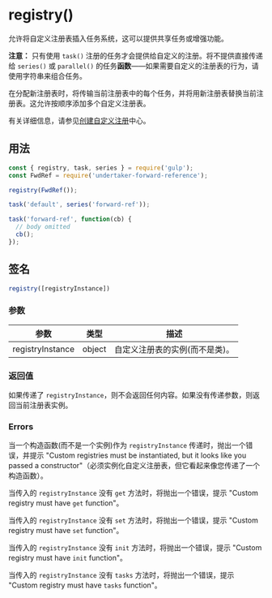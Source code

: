<!-- front-matter
id: registry
title: registry()
hide_title: true
sidebar_label: registry()
-->

# registry()

允许将自定义注册表插入任务系统，这可以提供共享任务或增强功能。

**注意：** 只有使用 `task()` 注册的任务才会提供给自定义的注册。将不提供直接传递给 `series()` 或 `parallel()` 的任务**函数**——如果需要自定义的注册表的行为，请使用字符串来组合任务。

在分配新注册表时，将传输当前注册表中的每个任务，并将用新注册表替换当前注册表。这允许按顺序添加多个自定义注册表。

有关详细信息，请参见[创建自定义注册](creating-custom-registries)中心。

## 用法

```js
const { registry, task, series } = require('gulp');
const FwdRef = require('undertaker-forward-reference');

registry(FwdRef());

task('default', series('forward-ref'));

task('forward-ref', function(cb) {
  // body omitted
  cb();
});
```

## 签名

```js
registry([registryInstance])
```

### 参数

| 参数 | 类型 | 描述 |
|:--------------:|:-----:|--------|
| registryInstance | object |自定义注册表的实例(而不是类)。|

### 返回值

如果传递了 `registryInstance`，则不会返回任何内容。如果没有传递参数，则返回当前注册表实例。

### Errors

当一个构造函数(而不是一个实例)作为 `registryInstance` 传递时，抛出一个错误，并提示 "Custom registries must be instantiated, but it looks like you passed a constructor"（必须实例化自定义注册表，但它看起来像您传递了一个构造函数）。

当传入的 `registryInstance` 没有 `get` 方法时，将抛出一个错误，提示 "Custom registry must have `get` function"。

当传入的 `registryInstance` 没有 `set` 方法时，将抛出一个错误，提示 "Custom registry must have `set` function"。

当传入的 `registryInstance` 没有 `init` 方法时，将抛出一个错误，提示 "Custom registry must have `init` function"。

当传入的 `registryInstance` 没有 `tasks` 方法时，将抛出一个错误，提示 "Custom registry must have `tasks` function"。

[creating-custom-registries]: ../documentation-missing.md
